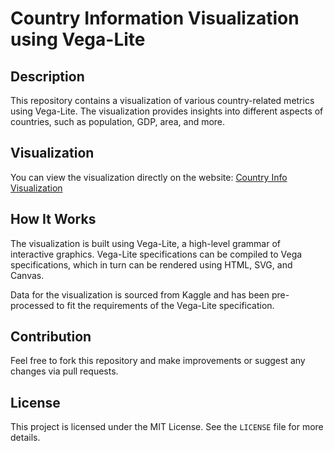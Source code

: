# Country Information Visualization using Vega-Lite

## Description

This repository contains a visualization of various country-related metrics using Vega-Lite. The visualization provides insights into different aspects of countries, such as population, GDP, area, and more. 

## Visualization

You can view the visualization directly on the website: [Country Info Visualization](https://your-website-link.com/country-info)

## How It Works

The visualization is built using Vega-Lite, a high-level grammar of interactive graphics. Vega-Lite specifications can be compiled to Vega specifications, which in turn can be rendered using HTML, SVG, and Canvas.

Data for the visualization is sourced from Kaggle and has been pre-processed to fit the requirements of the Vega-Lite specification.


## Contribution

Feel free to fork this repository and make improvements or suggest any changes via pull requests.

## License

This project is licensed under the MIT License. See the `LICENSE` file for more details.



